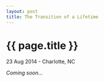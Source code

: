 ```yaml
---
layout: post
title: The Transition of a Lifetime
---
```


{{ page.title }}
================

<p class="meta">23 Aug 2014 - Charlotte, NC</p>

*Coming soon...*
